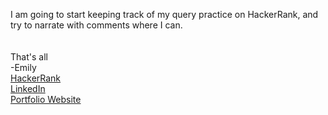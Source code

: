 I am going to start keeping track of my query practice on HackerRank, and try to narrate with comments where I can. <br>
<br>
<br>That's all
<br>-Emily
<br><a href="hackerrank.com/emilylandry">HackerRank</a>
<br><a href="linkedin.com/in/emily-landry">LinkedIn</a>
<br><a href="emilylandry.co">Portfolio Website</a>
